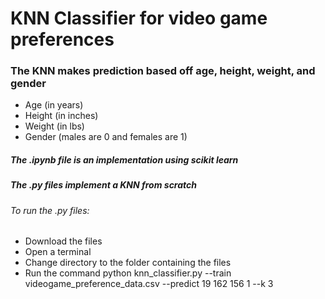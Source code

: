 <h1>KNN Classifier for video game preferences</h1>
<h3>The KNN makes prediction based off age, height, weight, and gender</h3>
<ul>
    <li>Age (in years)</li>
    <li>Height (in inches)</li>
    <li>Weight (in lbs)</li>
    <li>Gender (males are 0 and females are 1)</li>
</ul>
<h5>The .ipynb file is an implementation using scikit learn</h5>
<h5>The .py files implement a KNN from scratch</h5>
<h6>To run the .py files:</h6>
<ul>
    <li>Download the files</li>
    <li>Open a terminal</li>
    <li>Change directory to the folder containing the files</li>
    <li>Run the command python knn_classifier.py --train videogame_preference_data.csv --predict 19 162 156 1 --k 3</li>
</ul>
